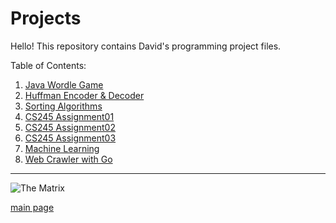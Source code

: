 # Projects

Hello! This repository contains David's programming project files.

Table of Contents:  

1. [Java Wordle Game](https://github.com/shooby-d/projects/tree/main/Wordle)  
2. [Huffman Encoder & Decoder](https://github.com/shooby-d/projects/tree/main/Huffman%20Encoder%20%26%20Decoder)  
3. [Sorting Algorithms](https://github.com/shooby-d/projects/tree/main/Sorting%20Algorithms)  
4. [CS245 Assignment01](https://github.com/shooby-d/projects/tree/main/MovieTags) 
5. [CS245 Assignment02](https://github.com/shooby-d/projects/tree/main/BusinessAnalyzer)  
6. [CS245 Assignment03](https://github.com/shooby-d/projects/tree/main/FriendsInAScandal) 
7. [Machine Learning](https://github.com/shooby-d/projects/tree/main/ML)
8. [Web Crawler with Go](https://github.com/shooby-d/projects/tree/main/Go%20Web%20Crawler)  

_______________ 

![The Matrix](https://media.giphy.com/media/10zxDv7Hv5RF9C/giphy.gif)

[main page](https://github.com/shooby-d/projects)
